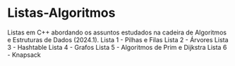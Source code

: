 # Listas-Algoritmos
Listas em C++ abordando os assuntos estudados na cadeira de Algoritmos e Estruturas de Dados (2024.1).
  Lista 1 - Pilhas e Filas
  Lista 2 - Árvores
  Lista 3 - Hashtable
  Lista 4 - Grafos
  Lista 5 - Algoritmos de Prim e Dijkstra
  Lista 6 - Knapsack
